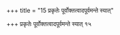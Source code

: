 +++
title = "15 प्रकृतेः पूर्वोक्तत्वादपूर्वमन्ते स्यात्"

+++
प्रकृतेः पूर्वोक्तत्वादपूर्वमन्ते स्यात् १५